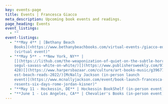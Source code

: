 ```yaml
---
key: events-page
title: Events | Francesca Giacco
meta_description: Upcoming book events and readings.
page_heading: Events
event_listings:
  - ""
event-listings:
  - "**May 4** | [Bethany Beach
    Books](<https://www.bethanybeachbooks.com/virtual-events-/giacco-edmondson>)
    (virtual event)"
  - "**May 5** - **New York, NY** |
    [](https://lithub.com/the-weaponization-of-quiet-on-the-subtle-horror-of-ay\
    segul-savass-white-on-white/)[](https://www.publishersweekly.com/9781538706\
    428)[](https://www.harpersbazaar.com/culture/art-books-music/g39677142/20-b\
    est-beach-reads-2022/)[McNally Jackson (in-person launch
    event)](https://www.mcnallyjackson.com/event/book-launch-francesca-giacco-p\
    resents-six-days-rome-jordan-kisner)"
  - "**May 11 - Hockessin, DE** | Hockessin BookShelf (in-person event)"
  - "**June 1 - Los Angeles, CA** | Chevalier's Books (in-person event)"
---
```

